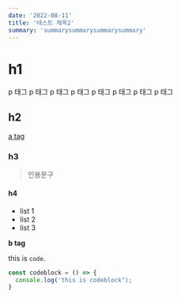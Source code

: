 ```yaml
---
date: '2022-08-11'
title: '테스트 제목2'
summary: 'summarysummarysummarysummary'
---
```


# h1

p 태그 p 태그 p 태그 p 태그 p 태그 p 태그 p 태그 p 태그

## h2

[a tag](https://www.holymoly-jun.dev/)

### h3

> 인용문구

#### h4

- list 1
- list 2
- list 3

**b tag**

this is `code`.

```typescript
const codeblock = () => {
  console.log('this is codeblock");
}
```

